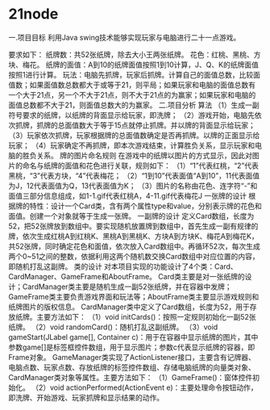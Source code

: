 # 21node
一.项目目标
利用Java swing技术能够实现玩家与电脑进行二十一点游戏。

要求如下：
纸牌数：共52张纸牌，除去大小王两张纸牌。
花色：红桃、黑桃、方块、梅花。
纸牌的面值：A到10的纸牌面值按照1到10计算，J、Q、K的纸牌面值按照1进行计算。
玩法：电脑先抓牌，玩家后抓牌。计算自己的面值总数，比较面值数；如果面值数总数都大于或等于21，则平局；如果玩家和电脑的面值总数有一个大于21点，另一个不大于21点，则不大于21点的为赢家；如果玩家和电脑的面值总数都不大于21，则面值总数大的为赢家。
二.项目分析
算法 
（1）生成一副符号要求的纸牌，以纸牌的背面显示给玩家，即洗牌； 
（2）游戏开始，电脑先依次抓牌，抓牌的总面值数大于等于15点就停止抓牌。并以牌的背面显示给玩家； 
（3）玩家依次抓牌，玩家根据牌的总面值数确定是否再抓牌。以牌的正面显示给玩家； 
（4）玩家确定不再抓牌，即本次游戏结束，计算胜负关系，显示玩家和电脑的胜负关系。
牌的图片命名规则 
在游戏中的纸牌以图片的方式显示，因此对图片的命名与纸牌的面值和花色进行关联，规则如下： 
（1）“1”代表红桃，“2”代表黑桃，“3”代表方块，“4”代表梅花； 
（2）“1到10”代表面值“A到10”，11代表面值为J，12代表面值为Q，13代表面值为K； 
（3）图片的名称由花色、连字符“-”和面值三部分信息组成，如1-1.gif代表红桃A，4-11.gif代表梅花J
一张牌的设计 
根据牌的特性：设计一个Card类，含有两个属性type和value，分别表示牌的花色和面值。创建一个对象就等于生成一张牌。
一副牌的设计 
定义Card数组，长度为52，把52张牌放到数组中。要实现随机放置牌到数组中，首先生成一副有规律的牌，依次生成红桃A到红桃K、黑桃A到黑桃K、方块A到方块K、梅花A到梅花K，共52张牌，同时确定花色和面值，依次放入Card数组中。再循环52次，每次生成两个0~51之间的整数，依据利用这两个随机数交换Card数组中对应位置的内容，即随机打乱这副牌。
类的设计 
对本项目实现的功能设计了4个类：Card、CardManager、GameFrame和AboutFrame。 
Card类主要是对一张纸牌的设计；CardManager类主要是随机生成一副52张纸牌，并在容器中发牌；GameFrame类主要负责游戏界面和玩法等；AboutFrame类主要显示游戏规则和纸牌图片的版权信息。 
CardManager类中定义了Card数组，长度为52，用于存放纸牌。主要方法如下： 
（1）void initCards()：按照一定规则初始化一副52张纸牌。 
（2）void randomCard()：随机打乱这副纸牌。 
（3）void gameStart(JLabel game[], Container c)：用于在容器中显示纸牌的图片，其中参数game[]是标签框控件数组，用于显示图片；参数c代表显示纸牌的容器，即Frame对象。 
GameManager类实现了ActionListener接口，主要含有记牌器、电脑点数、玩家点数、存放纸牌的标签控件数组、存储电脑纸牌的向量类对象、CardManager类对象等属性。主要方法如下： 
（1）GameFrame()：窗体控件初始化。 
（2）void actionPerformed(ActionEvent e)：主要处理命令按钮动作，即洗牌、开始游戏、玩家抓牌和显示结果的动作。
